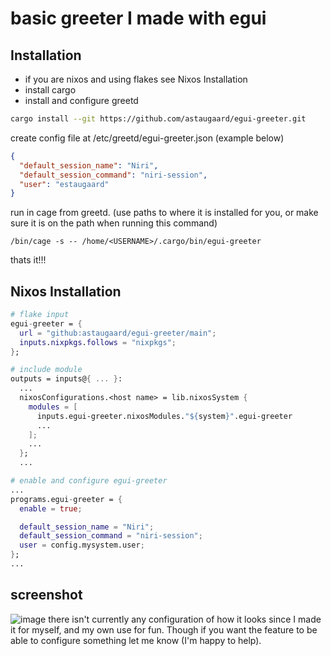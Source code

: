 # basic greeter I made with egui

## Installation
* if you are nixos and using flakes see Nixos Installation
* install cargo
* install and configure greetd
```bash
cargo install --git https://github.com/astaugaard/egui-greeter.git
```

create config file at /etc/greetd/egui-greeter.json (example below)
```json
{
  "default_session_name": "Niri",
  "default_session_command": "niri-session",
  "user": "estaugaard"
}
```
run in cage from greetd. (use paths to where it is installed for you, or make sure it is on the path when running this command)
```
/bin/cage -s -- /home/<USERNAME>/.cargo/bin/egui-greeter
```
thats it!!!

## Nixos Installation
```nix
# flake input
egui-greeter = {
  url = "github:astaugaard/egui-greeter/main";
  inputs.nixpkgs.follows = "nixpkgs";
};

# include module
outputs = inputs@{ ... }:
  ...
  nixosConfigurations.<host name> = lib.nixosSystem {
    modules = [
      inputs.egui-greeter.nixosModules."${system}".egui-greeter
      ...
    ];
    ...
  };
  ...

# enable and configure egui-greeter
...
programs.egui-greeter = {
  enable = true;

  default_session_name = "Niri";
  default_session_command = "niri-session";
  user = config.mysystem.user;
};
...
```

## screenshot
![image](https://github.com/user-attachments/assets/d3706938-7967-416f-8031-e6277eb2ddab)
there isn't currently any configuration of how it looks since I made it for myself, and my own use for fun. Though if you want the feature to be able to configure something let me know (I'm happy to help).


